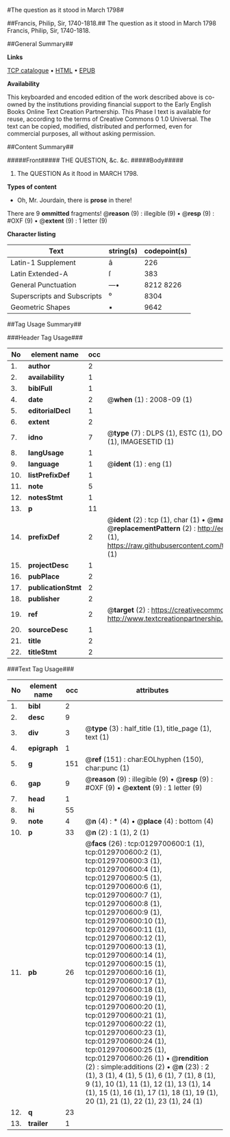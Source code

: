 #The question as it stood in March 1798#

##Francis, Philip, Sir, 1740-1818.##
The question as it stood in March 1798
Francis, Philip, Sir, 1740-1818.

##General Summary##

**Links**

[TCP catalogue](http://www.ota.ox.ac.uk/tcp/)  • 
[HTML](http://tei.it.ox.ac.uk/tcp/Texts-HTML/free/004/004855634.html)  • 
[EPUB](http://tei.it.ox.ac.uk/tcp/Texts-EPUB/free/004/004855634.epub)

**Availability**

This keyboarded and encoded edition of the
	       work described above is co-owned by the institutions
	       providing financial support to the Early English Books
	       Online Text Creation Partnership. This Phase I text is
	       available for reuse, according to the terms of Creative
	       Commons 0 1.0 Universal. The text can be copied,
	       modified, distributed and performed, even for
	       commercial purposes, all without asking permission.


##Content Summary##

#####Front#####
THE QUESTION, &c. &c.
#####Body#####

1. The QUESTION As it ſtood in MARCH 1798.

**Types of content**

  * Oh, Mr. Jourdain, there is **prose** in there!

There are 9 **ommitted** fragments! 
 @__reason__ (9) : illegible (9)  •  @__resp__ (9) : #OXF (9)  •  @__extent__ (9) : 1 letter (9)

**Character listing**


|Text|string(s)|codepoint(s)|
|---|---|---|
|Latin-1 Supplement|â|226|
|Latin Extended-A|ſ|383|
|General Punctuation|—•|8212 8226|
|Superscripts             and Subscripts|⁰|8304|
|Geometric Shapes|▪|9642|

##Tag Usage Summary##

###Header Tag Usage###

|No|element name|occ|attributes|
|---|---|---|---|
|1.|__author__|2||
|2.|__availability__|1||
|3.|__biblFull__|1||
|4.|__date__|2| @__when__ (1) : 2008-09 (1)|
|5.|__editorialDecl__|1||
|6.|__extent__|2||
|7.|__idno__|7| @__type__ (7) : DLPS (1), ESTC (1), DOCNO (1), TCP (1), GALEDOCNO (1), CONTENTSET (1), IMAGESETID (1)|
|8.|__langUsage__|1||
|9.|__language__|1| @__ident__ (1) : eng (1)|
|10.|__listPrefixDef__|1||
|11.|__note__|5||
|12.|__notesStmt__|1||
|13.|__p__|11||
|14.|__prefixDef__|2| @__ident__ (2) : tcp (1), char (1)  •  @__matchPattern__ (2) : ([0-9\-]+):([0-9IVX]+) (1), (.+) (1)  •  @__replacementPattern__ (2) : http://eebo.chadwyck.com/downloadtiff?vid=$1&page=$2 (1), https://raw.githubusercontent.com/textcreationpartnership/Texts/master/tcpchars.xml#$1 (1)|
|15.|__projectDesc__|1||
|16.|__pubPlace__|2||
|17.|__publicationStmt__|2||
|18.|__publisher__|2||
|19.|__ref__|2| @__target__ (2) : https://creativecommons.org/publicdomain/zero/1.0/ (1), http://www.textcreationpartnership.org/docs/. (1)|
|20.|__sourceDesc__|1||
|21.|__title__|2||
|22.|__titleStmt__|2||


###Text Tag Usage###

|No|element name|occ|attributes|
|---|---|---|---|
|1.|__bibl__|2||
|2.|__desc__|9||
|3.|__div__|3| @__type__ (3) : half_title (1), title_page (1), text (1)|
|4.|__epigraph__|1||
|5.|__g__|151| @__ref__ (151) : char:EOLhyphen (150), char:punc (1)|
|6.|__gap__|9| @__reason__ (9) : illegible (9)  •  @__resp__ (9) : #OXF (9)  •  @__extent__ (9) : 1 letter (9)|
|7.|__head__|1||
|8.|__hi__|55||
|9.|__note__|4| @__n__ (4) : * (4)  •  @__place__ (4) : bottom (4)|
|10.|__p__|33| @__n__ (2) : 1 (1), 2 (1)|
|11.|__pb__|26| @__facs__ (26) : tcp:0129700600:1 (1), tcp:0129700600:2 (1), tcp:0129700600:3 (1), tcp:0129700600:4 (1), tcp:0129700600:5 (1), tcp:0129700600:6 (1), tcp:0129700600:7 (1), tcp:0129700600:8 (1), tcp:0129700600:9 (1), tcp:0129700600:10 (1), tcp:0129700600:11 (1), tcp:0129700600:12 (1), tcp:0129700600:13 (1), tcp:0129700600:14 (1), tcp:0129700600:15 (1), tcp:0129700600:16 (1), tcp:0129700600:17 (1), tcp:0129700600:18 (1), tcp:0129700600:19 (1), tcp:0129700600:20 (1), tcp:0129700600:21 (1), tcp:0129700600:22 (1), tcp:0129700600:23 (1), tcp:0129700600:24 (1), tcp:0129700600:25 (1), tcp:0129700600:26 (1)  •  @__rendition__ (2) : simple:additions (2)  •  @__n__ (23) : 2 (1), 3 (1), 4 (1), 5 (1), 6 (1), 7 (1), 8 (1), 9 (1), 10 (1), 11 (1), 12 (1), 13 (1), 14 (1), 15 (1), 16 (1), 17 (1), 18 (1), 19 (1), 20 (1), 21 (1), 22 (1), 23 (1), 24 (1)|
|12.|__q__|23||
|13.|__trailer__|1||
